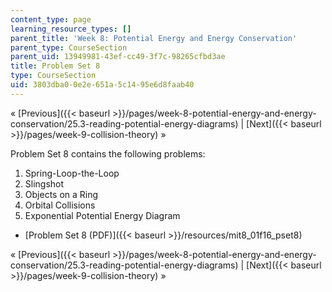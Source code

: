 ```yaml
---
content_type: page
learning_resource_types: []
parent_title: 'Week 8: Potential Energy and Energy Conservation'
parent_type: CourseSection
parent_uid: 13949981-43ef-cc49-3f7c-98265cfbd3ae
title: Problem Set 8
type: CourseSection
uid: 3803dba0-0e2e-651a-5c14-95e6d8faab40
---
```


« [Previous]({{< baseurl >}}/pages/week-8-potential-energy-and-energy-conservation/25.3-reading-potential-energy-diagrams) | [Next]({{< baseurl >}}/pages/week-9-collision-theory) »

Problem Set 8 contains the following problems:

1.  Spring-Loop-the-Loop
2.  Slingshot
3.  Objects on a Ring
4.  Orbital Collisions
5.  Exponential Potential Energy Diagram

*   [Problem Set 8 (PDF)]({{< baseurl >}}/resources/mit8_01f16_pset8)

« [Previous]({{< baseurl >}}/pages/week-8-potential-energy-and-energy-conservation/25.3-reading-potential-energy-diagrams) | [Next]({{< baseurl >}}/pages/week-9-collision-theory) »